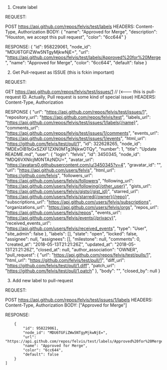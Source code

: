 1. Create label

REQUEST:

POST https://api.github.com/repos/felvis/test/labels
HEADERS: Content-Type, Authorization
BODY:
{
  "name": "Approved for Merge",
  "description": "Houston, we accept this pull request",
  "color": "6cc644"
}

RESPONSE:
{
    "id": 958229061,
    "node_id": "MDU6TGFiZWw5NTgyMjkwNjE=",
    "url": "https://api.github.com/repos/felvis/test/labels/Approved%20for%20Merge",
    "name": "Approved for Merge",
    "color": "6cc644",
    "default": false
}

2. Get Pull-request as ISSUE (this is fckin important)

REQUEST:

GET https://api.github.com/repos/felvis/test/issues/1 // (<--- this is pull-request ID. Actually, Pull request is some kind of special issue)
HEADERS: Content-Type, Authorization

RESPONSE
{
    "url": "https://api.github.com/repos/felvis/test/issues/1",
    "repository_url": "https://api.github.com/repos/felvis/test",
    "labels_url": "https://api.github.com/repos/felvis/test/issues/1/labels{/name}",
    "comments_url": "https://api.github.com/repos/felvis/test/issues/1/comments",
    "events_url": "https://api.github.com/repos/felvis/test/issues/1/events",
    "html_url": "https://github.com/felvis/test/pull/1",
    "id": 322628265,
    "node_id": "MDExOlB1bGxSZXF1ZXN0MTg3NjkwOTQy",
    "number": 1,
    "title": "Update README.md",
    "user": {
        "login": "felvis",
        "id": 3450345,
        "node_id": "MDQ6VXNlcjM0NTAzNDU=",
        "avatar_url": "https://avatars0.githubusercontent.com/u/3450345?v=4",
        "gravatar_id": "",
        "url": "https://api.github.com/users/felvis",
        "html_url": "https://github.com/felvis",
        "followers_url": "https://api.github.com/users/felvis/followers",
        "following_url": "https://api.github.com/users/felvis/following{/other_user}",
        "gists_url": "https://api.github.com/users/felvis/gists{/gist_id}",
        "starred_url": "https://api.github.com/users/felvis/starred{/owner}{/repo}",
        "subscriptions_url": "https://api.github.com/users/felvis/subscriptions",
        "organizations_url": "https://api.github.com/users/felvis/orgs",
        "repos_url": "https://api.github.com/users/felvis/repos",
        "events_url": "https://api.github.com/users/felvis/events{/privacy}",
        "received_events_url": "https://api.github.com/users/felvis/received_events",
        "type": "User",
        "site_admin": false
    },
    "labels": [],
    "state": "open",
    "locked": false,
    "assignee": null,
    "assignees": [],
    "milestone": null,
    "comments": 0,
    "created_at": "2018-05-13T21:21:26Z",
    "updated_at": "2018-05-13T21:21:26Z",
    "closed_at": null,
    "author_association": "OWNER",
    "pull_request": {
        "url": "https://api.github.com/repos/felvis/test/pulls/1",
        "html_url": "https://github.com/felvis/test/pull/1",
        "diff_url": "https://github.com/felvis/test/pull/1.diff",
        "patch_url": "https://github.com/felvis/test/pull/1.patch"
    },
    "body": "",
    "closed_by": null
}

3. Add new label to pull-request

REQUEST:

POST https://api.github.com/repos/felvis/test/issues/1/labels
HEADERS: Content-Type, Authorization
BODY:
["Approved for Merge"]

RESPONSE:
```[
    {
        "id": 958229061,
        "node_id": "MDU6TGFiZWw5NTgyMjkwNjE=",
        "url": "https://api.github.com/repos/felvis/test/labels/Approved%20for%20Merge",
        "name": "Approved for Merge",
        "color": "6cc644",
        "default": false
    }
]
